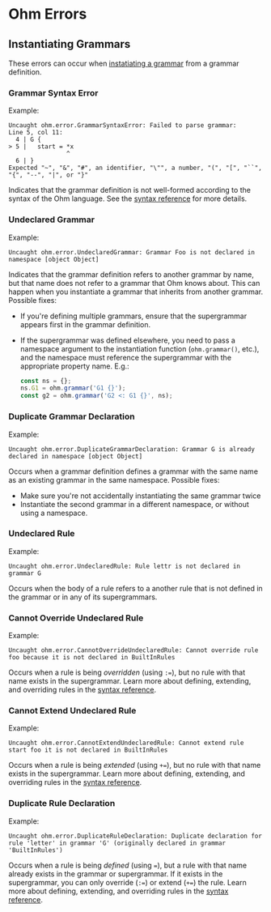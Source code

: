 # Ohm Errors

## Instantiating Grammars

These errors can occur when [instatiating a grammar](https://github.com/cdglabs/ohm/blob/master/doc/api-reference.md#instantiating-grammars)
from a grammar definition.

### Grammar Syntax Error

Example:

    Uncaught ohm.error.GrammarSyntaxError: Failed to parse grammar:
    Line 5, col 11:
      4 | G {
    > 5 |   start = *x
                    ^
      6 | }
    Expected "~", "&", "#", an identifier, "\"", a number, "(", "[", "``", "{", "--", "|", or "}"

Indicates that the grammar definition is not well-formed according to the syntax
of the Ohm language. See the [syntax reference](./syntax-reference.md) for more
details.

### Undeclared Grammar

Example:

    Uncaught ohm.error.UndeclaredGrammar: Grammar Foo is not declared in namespace [object Object]

Indicates that the grammar definition refers to another grammar by name, but
that name does not refer to a grammar that Ohm knows about. This can happen
when you instantiate a grammar that inherits from another grammar. Possible
fixes:

- If you're defining multiple grammars, ensure that the supergrammar appears
  first in the grammar definition.
- If the supergrammar was defined elsewhere, you need to pass a namespace
  argument to the instantiation function (`ohm.grammar()`, etc.), and the
  namespace must reference the supergrammar with the appropriate property
  name. E.g.:

    ```js
    const ns = {};
    ns.G1 = ohm.grammar('G1 {}');
    const g2 = ohm.grammar('G2 <: G1 {}', ns);
    ```

### Duplicate Grammar Declaration

Example:

    Uncaught ohm.error.DuplicateGrammarDeclaration: Grammar G is already declared in namespace [object Object]

Occurs when a grammar definition defines a grammar with the same name
as an existing grammar in the same namespace. Possible fixes:

- Make sure you're not accidentally instantiating the same grammar twice
- Instantiate the second grammar in a different namespace, or without
  using a namespace.

### Undeclared Rule

Example:

    Uncaught ohm.error.UndeclaredRule: Rule lettr is not declared in grammar G

Occurs when the body of a rule refers to a another rule that is not defined in
the grammar or in any of its supergrammars.

### Cannot Override Undeclared Rule

Example:

    Uncaught ohm.error.CannotOverrideUndeclaredRule: Cannot override rule foo because it is not declared in BuiltInRules

Occurs when a rule is being _overridden_ (using `:=`), but no rule with that name
exists in the supergrammar. Learn more about defining, extending, and overriding
rules in the [syntax reference](syntax-reference.md#defining-extending-and-overriding-rules).

### Cannot Extend Undeclared Rule

Example:

    Uncaught ohm.error.CannotExtendUndeclaredRule: Cannot extend rule start foo it is not declared in BuiltInRules

Occurs when a rule is being _extended_ (using `+=`), but no rule with that name
exists in the supergrammar. Learn more about defining, extending, and overriding
rules in the [syntax reference](syntax-reference.md#defining-extending-and-overriding-rules).

### Duplicate Rule Declaration

Example:

    Uncaught ohm.error.DuplicateRuleDeclaration: Duplicate declaration for rule 'letter' in grammar 'G' (originally declared in grammar 'BuiltInRules')

Occurs when a rule is being _defined_ (using `=`), but a rule with that name
already exists in the grammar or supergrammar. If it exists in the supergrammar,
you can only override (`:=`) or extend (`+=`) the rule. Learn more about
defining, extending, and overriding rules in the [syntax reference](syntax-reference.md#defining-extending-and-overriding-rules).
